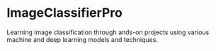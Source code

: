 # ImageClassifierPro
Learning image classification through ands-on projects using various machine and deep learning models and techniques.
